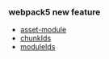 ### webpack5 new feature
* [asset-module](https://webpack.js.org/guides/asset-modules/)
* [chunkIds](https://webpack.js.org/configuration/optimization/#optimizationchunkids)
* [moduleIds](https://webpack.js.org/configuration/optimization/#optimizationmoduleids)

